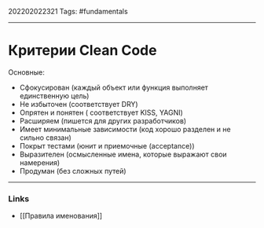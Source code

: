 202202022321
Tags: #fundamentals 

--- 
# Критерии Clean Code
Основные:
- Cфокусирован (каждый объект или функция выполняет единственную цель)
- Не избыточен (соответствует DRY)
- Опрятен и понятен ( соответствует KISS, YAGNI)
- Расширяем (пишется для других разработчиков)
- Имеет минимальные зависимости (код хорошо разделен и не сильно связан)
- Покрыт тестами (юнит и приемочные (acceptance))
- Выразителен (осмысленные имена, которые выражают свои намерения)
- Продуман (без сложных путей)

--- 
### Links
- [[Правила именования]]